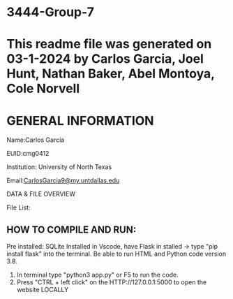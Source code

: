 # 3444-Group-7
# This readme file was generated on 03-1-2024 by Carlos Garcia, Joel Hunt, Nathan Baker, Abel Montoya, Cole Norvell

# GENERAL INFORMATION

Name:Carlos Garcia 

EUID:cmg0412

Institution: University of North Texas 

Email:CarlosGarcia9@my.untdallas.edu
 
DATA & FILE OVERVIEW

File List: 

## HOW TO COMPILE AND RUN:
Pre installed: SQLite Installed in Vscode, have Flask in stalled -> type  "pip install flask" into the terminal. Be able to run HTML and Python code version 3.8.

1. In terminal type "python3 app.py" or F5 to run the code.
2. Press "CTRL + left click" on the HTTP://127.0.0.1:5000 to open the website LOCALLY

